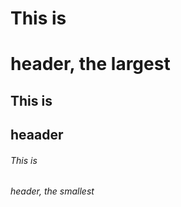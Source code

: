 # This is <h1> header, the largest
## This is <h2> heaader
###### This is <h6> header, the smallest
